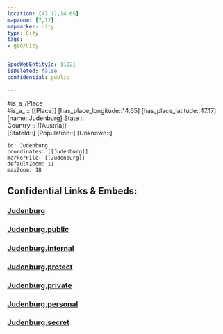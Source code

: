 ```yaml
---
location: [47.17,14.65] 
mapzoom: [7,12] 
mapmarker: city 
type: City
tags:
- geo/City


SpocWebEntityId: 31221
isDeleted: false
confidential: public

---
```

#is_a_/Place  
#is_a_ :: [[Place]] 
[has_place_longitude::14.65] 
[has_place_latitude::47.17] 
[name::Judenburg] 
State ::  
Country :: [[Austria]]  
[StateId::] 
[Population::] 
[Unknown::] 


```leaflet
id: Judenburg
coordinates: [[Judenburg]] 
markerFile: [[Judenburg]] 
defaultZoom: 11 
maxZoom: 18
```


## Confidential Links & Embeds: 

### [Judenburg](/_Standards/Earth/Continent/Europe/Europe~Central/Austria/Austrias_States/Steiermark/City/Judenburg.md) 

### [Judenburg.public](/_public/Earth/Continent/Europe/Europe~Central/Austria/Austrias_States/Steiermark/City/Judenburg.public.md) 

### [Judenburg.internal](/_internal/Earth/Continent/Europe/Europe~Central/Austria/Austrias_States/Steiermark/City/Judenburg.internal.md) 

### [Judenburg.protect](/_protect/Earth/Continent/Europe/Europe~Central/Austria/Austrias_States/Steiermark/City/Judenburg.protect.md) 

### [Judenburg.private](/_private/Earth/Continent/Europe/Europe~Central/Austria/Austrias_States/Steiermark/City/Judenburg.private.md) 

### [Judenburg.personal](/_personal/Earth/Continent/Europe/Europe~Central/Austria/Austrias_States/Steiermark/City/Judenburg.personal.md) 

### [Judenburg.secret](/_secret/Earth/Continent/Europe/Europe~Central/Austria/Austrias_States/Steiermark/City/Judenburg.secret.md)

